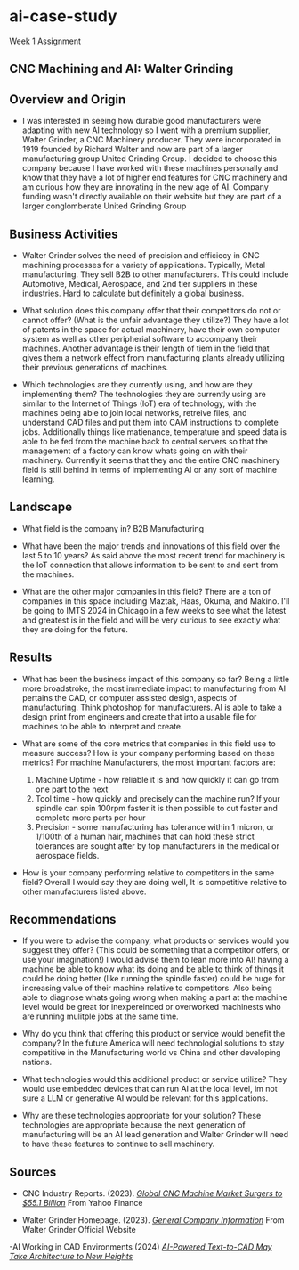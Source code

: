 # ai-case-study
Week 1 Assignment


## **CNC Machining and AI: Walter Grinding**

## Overview and Origin

* I was interested in seeing how durable good manufacturers were adapting with new AI technology so I went with a premium supplier, Walter Grinder, a CNC Machinery producer. They were incorporated in 1919 founded by Richard Walter and now are part of a larger manufacturing group United Grinding Group. I decided to choose this company because I have worked with these machines personally and know that they have a lot of higher end features for CNC machinery and am curious how they are innovating in the new age of AI. Company funding wasn't directly available on their website but they are part of a larger conglomberate United Grinding Group

## Business Activities

* Walter Grinder solves the need of precision and efficiecy in CNC machining processes for a variety of applications. Typically, Metal manufacturing. They sell B2B to other manufacturers. This could include Automotive, Medical, Aerospace, and 2nd tier suppliers in these industries. Hard to calculate but definitely a global business. 

* What solution does this company offer that their competitors do not or cannot offer? (What is the unfair advantage they utilize?) They have a lot of patents in the space for actual machinery, have their own computer system as well as other peripherial software to accompany their machines. Another advantage is their length of tiem in the field that gives them a network effect from manufacturing plants already utilizing their previous generations of machines. 

* Which technologies are they currently using, and how are they implementing them? The technologies they are currently using are similar to the Internet of Things (IoT) era of technology, with the machines being able to join local networks, retreive files, and understand CAD files and put them into CAM instructions to complete jobs. Additionally things like matienance, temperature and speed data is able to be fed from the machine back to central servers so that the management of a factory can know whats going on with their machinery. Currently it seems that they and the entire CNC machinery field is still behind in terms of implementing AI or any sort of machine learning. 

## Landscape

* What field is the company in? B2B Manufacturing

* What have been the major trends and innovations of this field over the last 5 to 10 years? As said above the most recent trend for machinery is the IoT connection that allows information to be sent to and sent from the machines.

* What are the other major companies in this field? There are a ton of companies in this space including Maztak, Haas, Okuma, and Makino. I'll be going to IMTS 2024 in Chicago in a few weeks to see what the latest and greatest is in the field and will be very curious to see exactly what they are doing for the future. 

## Results

* What has been the business impact of this company so far? Being a little more broadstroke, the most immediate impact to manufacturing from AI pertains the CAD, or computer assisted design, aspects of manufacturing. Think photoshop for manufacturers. AI is able to take a design print from engineers and create that into a usable file for machines to be able to interpret and create.

* What are some of the core metrics that companies in this field use to measure success? How is your company performing based on these metrics? 
For machine Manufacturers, the most important factors are:
    1. Machine Uptime - how reliable it is and how quickly it can go from one part to the next
    2. Tool time - how quickly and precisely can the machine run? If your spindle can spin 100rpm faster it is then possible to cut faster and complete more parts per hour
    3. Precision - some manufacturing has tolerance within 1 micron, or 1/100th of a human hair, machines that can hold these strict tolerances are sought after by top manufacturers in the medical or aerospace fields.

* How is your company performing relative to competitors in the same field? Overall I would say they are doing well, It is competitive relative to other manufacturers listed above. 

## Recommendations

* If you were to advise the company, what products or services would you suggest they offer? (This could be something that a competitor offers, or use your imagination!)
I would advise them to lean more into AI! having a machine be able to know what its doing and be able to think of things it could be doing better (like running the spindle faster) could be huge for increasing value of their machine relative to competitors. Also being able to diagnose whats going wrong when making a part at the machine level would be great for inexpereinced or overworked machinests who are running mulitple jobs at the same time.

* Why do you think that offering this product or service would benefit the company?
In the future America will need technologial solutions to stay competitive in the Manufacturing world vs China and other developing nations.

* What technologies would this additional product or service utilize? They would use embedded devices that can run AI at the local level, im not sure a LLM or generative AI would be relevant for this applications. 

* Why are these technologies appropriate for your solution? These technologies are appropriate because the next generation of manufacturing will be an AI lead generation and Walter Grinder will need to have these features to continue to sell machinery.

## Sources

- CNC Industry Reports. (2023). [*Global CNC Machine Market Surgers to $55.1 Billion*](https://finance.yahoo.com/news/global-cnc-machines-market-surges-110800932.html) From Yahoo Finance 

- Walter Grinder Homepage. (2023). [*General Company Information*](https://www.walter-machines.com) From Walter Grinder Official Website 

-AI Working in CAD Environments (2024) [*AI-Powered Text-to-CAD May Take Architecture to New Heights*](https://www.techopedia.com/ai-powered-text-to-cad-may-take-architecture-to-new-heights)
